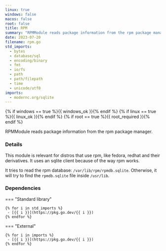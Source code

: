 ```yaml
---
linux: true
windows: false
macos: false
root: false
title: RPM
summary: "RPMModule reads package information from the rpm package manager."
date: 2023-07-20
filename: rpm.go
std_imports:
  - bytes
  - database/sql
  - encoding/binary
  - fmt
  - io/fs
  - path
  - path/filepath
  - time
  - unicode/utf8
imports:
  - modernc.org/sqlite
---
```


{% if windows == true %}{{ windows_ok }}{% endif %}
{% if linux == true %}{{ linux_ok }}{% endif %}
{% if root == true %}{{ root_required }}{% endif %}

RPMModule reads package information from the rpm package manager.

### Details


This module is relevant for distros that use rpm, like fedora, redhat and their derivatives. It uses an sqlite client because of the way rpm works.

It tries to read the rpm database: `/var/lib/rpm/rpmdb.sqlite`. Otherwise, it will try to find the `rpmdb.sqlite` file inside `/usr/lib`.

### Dependencies

=== "Standard library"

	{% for i in std_imports %}
	 - [{{ i }}](https://pkg.go.dev/{{ i }})
	{% endfor %}

=== "External"

	{% for i in imports %}
	 - [{{ i }}](https://pkg.go.dev/{{ i }})
	{% endfor %}
